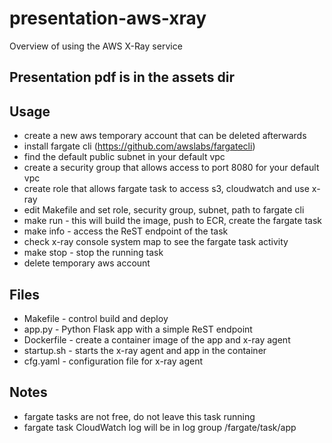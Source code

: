 # presentation-aws-xray
Overview of using the AWS X-Ray service

## Presentation pdf is in the assets dir

## Usage

* create a new aws temporary account that can be deleted afterwards
* install fargate cli (https://github.com/awslabs/fargatecli)
* find the default public subnet in your default vpc
* create a security group that allows access to port 8080 for your default vpc
* create role that allows fargate task to access s3, cloudwatch and use x-ray
* edit Makefile and set role, security group, subnet, path to fargate cli
* make run - this will build the image, push to ECR, create the fargate task
* make info - access the ReST endpoint of the task
* check x-ray console system map to see the fargate task activity
* make stop - stop the running task
* delete temporary aws account

## Files

* Makefile - control build and deploy
* app.py - Python Flask app with a simple ReST endpoint
* Dockerfile - create a container image of the app and x-ray agent
* startup.sh - starts the x-ray agent and app in the container
* cfg.yaml - configuration file for x-ray agent

## Notes

* fargate tasks are not free, do not leave this task running
* fargate task CloudWatch log will be in log group /fargate/task/app